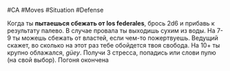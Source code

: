 #CA #Moves #Situation #Defense 

Когда ты **пытаешься сбежать от los federales**, брось 2d6 и прибавь к результату палево. В случае провала ты выходишь сухим из воды. На 7-9 ты можешь сбежать от властей, если чем-то пожертвуешь. Ведущий скажет, во сколько на этот раз тебе обойдется твоя свобода. На 10+ ты крупно облажался, *güey*. Получи 3 стресса, попадись или слови пулю (на свой выбор). Погоня окончена